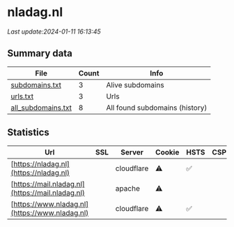 # nladag.nl
*Last update:2024-01-11 16:13:45*
## Summary data
| File       | Count | Info |
|------------|-------|------|
|[subdomains.txt](/data/nladag/subdomains.txt)|3|Alive subdomains|
|[urls.txt](/data/nladag/urls.txt)|3|Urls|
|[all_subdomains.txt](/data/nladag/all_subdomains.txt)|8|All found subdomains (history)|
## Statistics
| Url | SSL | Server | Cookie | HSTS | CSP | XFO | XXP | RP | Tech |
|------------|-------|------|------|------|------|------|------|------|------|
|[https://nladag.nl](https://nladag.nl)| |cloudflare|:warning: |:white_check_mark: | | | | |:white_check_mark: | |Cloudflare HSTS HTTP...| |
|[https://mail.nladag.nl](https://mail.nladag.nl)| |apache|:warning: | | | | |:white_check_mark: | |Apache HTTP Server P...| |
|[https://www.nladag.nl](https://www.nladag.nl)| |cloudflare|:warning: |:white_check_mark: | | | | |:white_check_mark: | |Cloudflare HSTS HTTP...| |